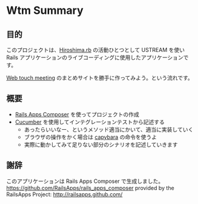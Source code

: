 Wtm Summary
========================

## 目的

このプロジェクトは、[Hiroshima.rb](http://hiroshimarb.github.com) の活動ひとつとして USTREAM を使い Rails アプリケーションのライブコーディングに使用したアプリケーションです。

[Web touch meeting](http://www.webtouchmeeting.com) のまとめサイトを勝手に作ってみよう。という流れです。

## 概要

- [Rails Apps Composer](http://railsapps.github.com/rails-composer/) を使ってプロジェクトの作成
- [Cucumber](http://cukes.info) を使用してインテグレーションテストから記述する
  - あったらいいなー、というメソッド適当にかいて、適当に実装していく
  - ブラウザの操作をかく場合は [capybara](https://github.com/jnicklas/capybara) の命令を使うよ
  - 実際に動かしてみて足りない部分のシナリオを記述していきます

## 謝辞

このアプリケーションは Rails Apps Composer で生成しました。
https://github.com/RailsApps/rails_apps_composer
provided by the RailsApps Project:
http://railsapps.github.com/
